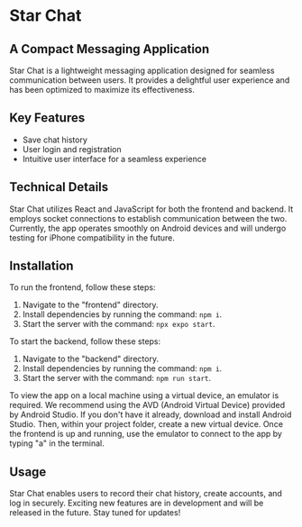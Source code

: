 # Star Chat

## A Compact Messaging Application

Star Chat is a lightweight messaging application designed for seamless communication between users. It provides a delightful user experience and has been optimized to maximize its effectiveness.

## Key Features

- Save chat history
- User login and registration
- Intuitive user interface for a seamless experience

## Technical Details

Star Chat utilizes React and JavaScript for both the frontend and backend. It employs socket connections to establish communication between the two. Currently, the app operates smoothly on Android devices and will undergo testing for iPhone compatibility in the future.

## Installation

To run the frontend, follow these steps:
1. Navigate to the "frontend" directory.
2. Install dependencies by running the command: `npm i`.
3. Start the server with the command: `npx expo start`.

To start the backend, follow these steps:
1. Navigate to the "backend" directory.
2. Install dependencies by running the command: `npm i`.
3. Start the server with the command: `npm run start`.

To view the app on a local machine using a virtual device, an emulator is required. We recommend using the AVD (Android Virtual Device) provided by Android Studio. If you don't have it already, download and install Android Studio. Then, within your project folder, create a new virtual device. Once the frontend is up and running, use the emulator to connect to the app by typing "a" in the terminal.

## Usage

Star Chat enables users to record their chat history, create accounts, and log in securely. Exciting new features are in development and will be released in the future. Stay tuned for updates!

